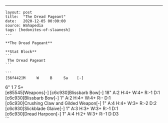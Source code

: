 ---
    layout: post
    title:  "The Dread Pageant"
    date:   2020-12-05 00:00:00
    source: Wahapedia
    tags: [hedonites-of-slaanesh]
    ---
    
    **The Dread Pageant**
    
    **Stat Block**
    ```
     The Dread Pageant
    ```
    
    ```
    [56f442]M     W     B     Sa    [-]
6"    1     7     5+    
[e85545]Weapons[-]
[c6c930]Blissbarb Bow[-]
18"    A:2    H:4+   W:4+   R:-1   D:1   
[c6c930]Blissbarb Bow[-]
1"     A:2    H:4+   W:4+   R:-    D:1   
[c6c930]Crushing Claw and Gilded Weapon[-]
1"     A:4    H:4+   W:3+   R:-2   D:2   
[c6c930]Slickblade Glaive[-]
1"     A:3    H:3+   W:3+   R:-1   D:1   
[c6c930]Dread Harpoon[-]
1"     A:4    H:2+   W:3+   R:-1   D:D3  
    ```
    
    
    